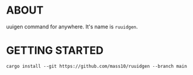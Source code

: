 # ABOUT

uuigen command for anywhere. It's name is `ruuidgen`.

# GETTING STARTED

```COMMAND
cargo install --git https://github.com/mass10/ruuidgen --branch main
```
